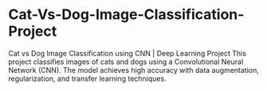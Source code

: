 # Cat-Vs-Dog-Image-Classification-Project
Cat vs Dog Image Classification using CNN | Deep Learning Project This project classifies images of cats and dogs using a Convolutional Neural Network (CNN). The model achieves high accuracy with data augmentation, regularization, and transfer learning techniques.
